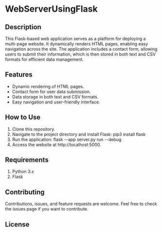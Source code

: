 # WebServerUsingFlask

## Description
This Flask-based web application serves as a platform for deploying a multi-page website. It dynamically renders HTML pages, enabling easy navigation across the site. The application includes a contact form, allowing users to submit their information, which is then stored in both text and CSV formats for efficient data management.

## Features
- Dynamic rendering of HTML pages.
- Contact form for user data submission.
- Data storage in both text and CSV formats.
- Easy navigation and user-friendly interface.

## How to Use
1. Clone this repository.
2. Navigate to the project directory and install Flask:
   pip3 install flask
3. Run the application:
   flask --app server.py run --debug
4. Access the website at http://localhost:5000.

## Requirements
1. Python 3.x
2. Flask

## Contributing
Contributions, issues, and feature requests are welcome. Feel free to check the issues page if you want to contribute.

## License
